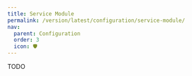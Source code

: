 ```yaml
---
title: Service Module
permalink: /version/latest/configuration/service-module/
nav:
  parent: Configuration
  order: 3
  icon: 🛡️
---
```



TODO
